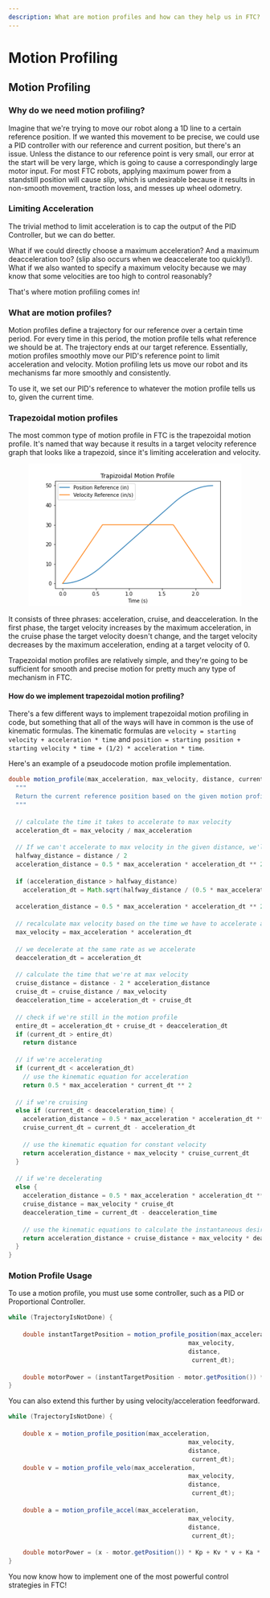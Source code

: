 ```yaml
---
description: What are motion profiles and how can they help us in FTC?
---
```


# Motion Profiling

## Motion Profiling

### Why do we need motion profiling?

Imagine that we're trying to move our robot along a 1D line to a certain reference position. If we wanted this movement to be precise, we could use a PID controller with our reference and current position, but there's an issue. Unless the distance to our reference point is very small, our error at the start will be very large, which is going to cause a correspondingly large motor input. For most FTC robots, applying maximum power from a standstill position will cause _slip_, which is undesirable because it results in non-smooth movement, traction loss, and messes up wheel odometry.

### Limiting Acceleration

The trivial method to limit acceleration is to cap the output of the PID Controller, but we can do better.

What if we could directly choose a maximum acceleration? And a maximum deacceleration too? (slip also occurs when we deaccelerate too quickly!). What if we also wanted to specify a maximum velocity because we may know that some velocities are too high to control reasonably?

That's where motion profiling comes in!

### What are motion profiles?

Motion profiles define a trajectory for our reference over a certain time period. For every time in this period, the motion profile tells what reference we should be at. The trajectory ends at our target reference. Essentially, motion profiles smoothly move our PID's reference point to limit acceleration and velocity. Motion profiling lets us move our robot and its mechanisms far more smoothly and consistently.

To use it, we set our PID's reference to whatever the motion profile tells us to, given the current time.

### Trapezoidal motion profiles

The most common type of motion profile in FTC is the trapezoidal motion profile. It's named that way because it results in a target velocity reference graph that looks like a trapezoid, since it's limiting acceleration and velocity.

<figure><img src="../.gitbook/assets/motion_profile.png" alt=""><figcaption></figcaption></figure>

It consists of three phrases: acceleration, cruise, and deacceleration. In the first phase, the target velocity increases by the maximum acceleration, in the cruise phase the target velocity doesn't change, and the target velocity decreases by the maximum acceleration, ending at a target velocity of 0.

Trapezoidal motion profiles are relatively simple, and they're going to be sufficient for smooth and precise motion for pretty much any type of mechanism in FTC.

#### How do we implement trapezoidal motion profiling?

There's a few different ways to implement trapezoidal motion profiling in code, but something that all of the ways will have in common is the use of kinematic formulas. The kinematic formulas are `velocity = starting velocity + acceleration * time` and `position = starting position + starting velocity * time + (1/2) * acceleration * time`.

Here's an example of a pseudocode motion profile implementation.

```java
double motion_profile(max_acceleration, max_velocity, distance, current_dt) {
  """
  Return the current reference position based on the given motion profile times, maximum acceleration, velocity, and current time.
  """

  // calculate the time it takes to accelerate to max velocity
  acceleration_dt = max_velocity / max_acceleration

  // If we can't accelerate to max velocity in the given distance, we'll accelerate as much as possible
  halfway_distance = distance / 2
  acceleration_distance = 0.5 * max_acceleration * acceleration_dt ** 2

  if (acceleration_distance > halfway_distance)
    acceleration_dt = Math.sqrt(halfway_distance / (0.5 * max_acceleration))

  acceleration_distance = 0.5 * max_acceleration * acceleration_dt ** 2

  // recalculate max velocity based on the time we have to accelerate and decelerate
  max_velocity = max_acceleration * acceleration_dt

  // we decelerate at the same rate as we accelerate
  deacceleration_dt = acceleration_dt

  // calculate the time that we're at max velocity
  cruise_distance = distance - 2 * acceleration_distance
  cruise_dt = cruise_distance / max_velocity
  deacceleration_time = acceleration_dt + cruise_dt

  // check if we're still in the motion profile
  entire_dt = acceleration_dt + cruise_dt + deacceleration_dt
  if (current_dt > entire_dt)
    return distance

  // if we're accelerating
  if (current_dt < acceleration_dt)
    // use the kinematic equation for acceleration
    return 0.5 * max_acceleration * current_dt ** 2

  // if we're cruising
  else if (current_dt < deacceleration_time) {
    acceleration_distance = 0.5 * max_acceleration * acceleration_dt ** 2
    cruise_current_dt = current_dt - acceleration_dt

    // use the kinematic equation for constant velocity
    return acceleration_distance + max_velocity * cruise_current_dt
  }

  // if we're decelerating
  else {
    acceleration_distance = 0.5 * max_acceleration * acceleration_dt ** 2
    cruise_distance = max_velocity * cruise_dt
    deacceleration_time = current_dt - deacceleration_time

    // use the kinematic equations to calculate the instantaneous desired position
    return acceleration_distance + cruise_distance + max_velocity * deacceleration_time - 0.5 * max_acceleration * deacceleration_time ** 2
  }
}
```

### Motion Profile Usage

To use a motion profile, you must use some controller, such as a PID or Proportional Controller.&#x20;

```java
while (TrajectoryIsNotDone) {

    double instantTargetPosition = motion_profile_position(max_acceleration, 
                                                  max_velocity, 
                                                  distance, 
                                                   current_dt);

    double motorPower = (instantTargetPosition - motor.getPosition()) * Kp
}
```

You can also extend this further by using velocity/acceleration feedforward.&#x20;

```java
while (TrajectoryIsNotDone) {

    double x = motion_profile_position(max_acceleration, 
                                                  max_velocity, 
                                                  distance, 
                                                   current_dt);
    double v = motion_profile_velo(max_acceleration, 
                                                  max_velocity, 
                                                  distance, 
                                                   current_dt);
                                                   
    double a = motion_profile_accel(max_acceleration, 
                                                  max_velocity, 
                                                  distance, 
                                                   current_dt);
                                                   
    double motorPower = (x - motor.getPosition()) * Kp + Kv * v + Ka * a; 
}
```

You now know how to implement one of the most powerful control strategies in FTC!
